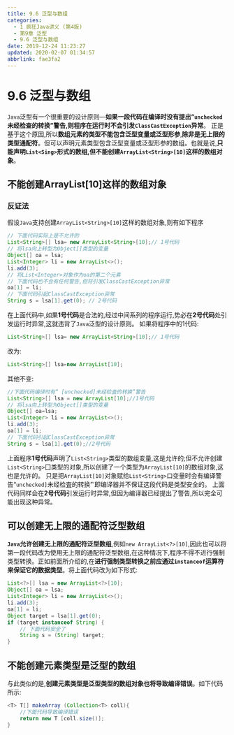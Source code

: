 ```yaml
---
title: 9.6 泛型与数组
categories: 
  - 1 疯狂Java讲义 (第4版)
  - 第9章 泛型
  - 9.6 泛型与数组
date: 2019-12-24 11:23:27
updated: 2020-02-07 01:34:57
abbrlink: fae3fa2
---
```

# 9.6 泛型与数组
`Java`泛型有一个很重要的设计原则—**如果一段代码在编译时没有提出“`unchecked`未经检查的转换”警告,则程序在运行时不会引发`ClassCastException`异常**。
正是基于这个原因,所以**数组元素的类型不能包含泛型变量或泛型形参**,**除非是无上限的类型通配符**。但可以声明元素类型包含泛型变量或泛型形参的数组。也就是说,**只能声明`List<Sing>`形式的数组,但不能创建`ArrayList<String>[10]`这样的数组对象**。

## 不能创建ArrayList<String>[10]这样的数组对象
### 反证法
假设`Java`支持创建`ArrayList<String>[10]`这样的数组对象,则有如下程序
```java
// 下面代码实际上是不允许的
List<String>[] lsa= new ArrayList<String>[10];// 1号代码
// 将lsa向上转型为Object[]类型的变量
Object[] oa = lsa;
List<Integer> li = new ArrayList<>();
li.add(3);
// 将List<Integer>对象作为oa的第二个元素
// 下面代码也不会有任何警告,但将引发ClassCastException异常
oa[1] = li;
// 下面代码引起ClassCastException异常
String s = lsa[1].get(0); // 2号代码
```
在上面代码中,如果**1号代码**是合法的,经过中间系列的程序运行,势必在**2号代码**处引发运行时异常,这就违背了`Java`泛型的设计原则。
如果将程序中的1代码:
```java
List<String>[] lsa= new ArrayList<String>[10];// 1号代码
```
改为:
```java
List<String>[] lsa=new ArrayList[10];
```
其他不变:
```java
//下面代码编译时有“ [unchecked]未经检査的转换”警告
List<String>[] lsa = new ArrayList[10];//1号代码
// 将lsa向上转型为Object[]类型的变量
Object[] oa=lsa;
List<Integer> li = new ArrayList<>();
li.add(3);
oa[1] = li;
// 下面代码引起ClassCastException异常
String s = lsa[1].get(0);//2号代码
```
上面程序**1号代码**声明了`List<String>`类型的数组变量,这是允许的;但不允许创建`List<String>`囗类型的对象,所以创建了一个类型为`ArrayList[10]`的数组对象,这也是允许的。
只是把`ArrayList[10]`对象赋给`List<String>`口变量时会有编译警告“`unchecked]`未经检査的转换”’即编译器并不保证这段代码是类型安全的。
上面代码同样会在**2号代码**引发运行时异常,但因为编译器已经提出了警告,所以完全可能出现这种异常。
## 可以创建无上限的通配符泛型数组
**`Java`允许创建无上限的通配符泛型数组**,例如`new ArrayList<?>[10]`,因此也可以将第一段代码改为使用无上限的通配符泛型数组,在这种情况下,程序不得不进行强制类型转换。正如前面所介绍的,在**进行强制类型转换之前应通过`instanceof`运算符来保证它的数据类型**。将上面代码改为如下形式:
```java
List<?>[] lsa = new ArrayList<?>[10];
Object[] oa = lsa;
List<Integer> li = new ArrayList<>();
li.add(3);
oa[1] = li;
Object target = lsa[1].get(0);
if (target instanceof String) {
    // 下面代码安全了
    String s = (String) target;
}
```
## 不能创建元素类型是泛型的数组
与此类似的是,**创建元素类型是泛型类型的数组对象也将导致编译错误**。如下代码所示:
```java
<T> T[] makeArray (Collection<T> coll){
    //下面代码导致编译错误
    return new T [coll.size()];
}
```
